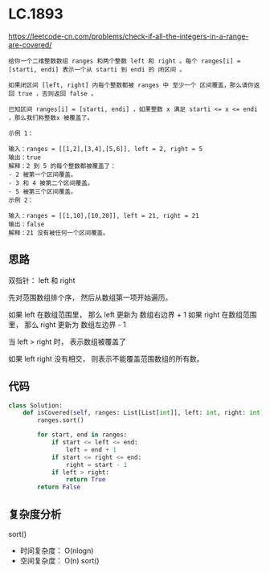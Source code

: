 LC.1893
====
https://leetcode-cn.com/problems/check-if-all-the-integers-in-a-range-are-covered/
```
给你一个二维整数数组 ranges 和两个整数 left 和 right 。每个 ranges[i] = [starti, endi] 表示一个从 starti 到 endi 的 闭区间 。

如果闭区间 [left, right] 内每个整数都被 ranges 中 至少一个 区间覆盖，那么请你返回 true ，否则返回 false 。

已知区间 ranges[i] = [starti, endi] ，如果整数 x 满足 starti <= x <= endi ，那么我们称整数x 被覆盖了。

示例 1：

输入：ranges = [[1,2],[3,4],[5,6]], left = 2, right = 5
输出：true
解释：2 到 5 的每个整数都被覆盖了：
- 2 被第一个区间覆盖。
- 3 和 4 被第二个区间覆盖。
- 5 被第三个区间覆盖。
示例 2：

输入：ranges = [[1,10],[10,20]], left = 21, right = 21
输出：false
解释：21 没有被任何一个区间覆盖。
```

## 思路

双指针： left 和 right

先对范围数组排个序， 然后从数组第一项开始遍历。

如果 left 在数组范围里， 那么 left 更新为 数组右边界 + 1
如果 right 在数组范围里， 那么 right 更新为 数组左边界 - 1

当 left > right 时， 表示数组被覆盖了

如果 left right 没有相交， 则表示不能覆盖范围数组的所有数。

## 代码
```python
class Solution:
    def isCovered(self, ranges: List[List[int]], left: int, right: int) -> bool:
        ranges.sort()

        for start, end in ranges:
            if start <= left <= end:
                left = end + 1
            if start <= right <= end:
                right = start - 1
            if left > right:
                return True
        return False
```
## 复杂度分析
sort()
- 时间复杂度： O(nlogn) 
- 空间复杂度： O(n) sort()

